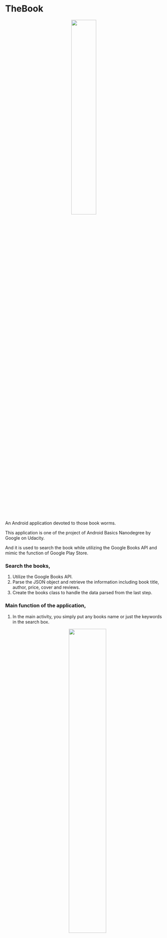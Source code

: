 # TheBook
<p align="center">  <img src="https://github.com/BMDroid/Thebook/blob/master/screenShots/icon.png" width="40%">
</p>                                                                                                
<br/>

An Android application devoted to those book worms. 

This application is one of the project of Android Basics Nanodegree by Google on Udacity. 

And it is used to search the book while utilizing the Google Books API and mimic the function of Google Play Store. 

### Search the books,

1. Utilize the Google Books API.
2. Parse the JSON object and retrieve the information including book title, author, price, cover and reviews.
3. Create the books class to handle the data parsed from the last step.

### Main function of the application,

1. In the main activity, you simply put any books name or just the keywords in the search box.

   <p align="center">  <img src="https://github.com/BMDroid/TheBook/blob/master/screenShots/main.png" width="50%">
   </p>   

2. List the books in 3 different way. The default order is to list the books with the highest ratings to the lowest. And you can also choose to list them using price.

   <p align="center">  <img src="https://github.com/BMDroid/TheBook/blob/master/screenShots/list1.png" width="50%">

   <img src="https://github.com/BMDroid/TheBook/blob/master/screenShots/list2.png" width="50%"> 

   </p>       

3. Press the book, you will be lead to the Google Play Page, you can choose to add it to the wish list or buy it directly.

   <p align="center">  <img src="https://github.com/BMDroid/TheBook/blob/master/screenShots/play.png" width="50%">
   </p> 

4. Press the back button, you will return to the list of books. By long pressing the book, you can add it to the favorite.

   <p align="center">  <img src="https://github.com/BMDroid/TheBook/blob/master/screenShots/add.png" width="50%">
   </p>    

5. And the favorites can be viewed any time in the main activity.

   <p align="center">  <img src="https://github.com/BMDroid/TheBook/blob/master/screenShots/favorites.png" width="50%">
   </p>                                

<p style="float: left; font-size: 9pt; text-align: center; width: 30%; margin-right: 1%; margin-bottom: 0.5em;"><img src="https://github.com/BMDroid/TheBook/blob/master/screenShots/favorites.png" width="50%">
</p>
<img src="https://github.com/BMDroid/TheBook/blob/master/screenShots/favorites.png" width="50%">
<p style="clear: both;">
